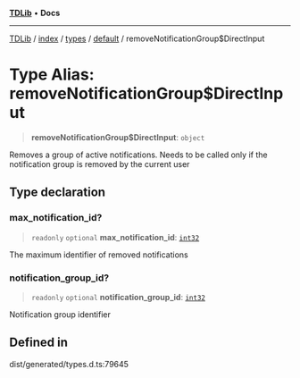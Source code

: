 [**TDLib**](../../../../../../README.md) • **Docs**

***

[TDLib](../../../../../../modules.md) / [index](../../../../../README.md) / [types](../../../README.md) / [default](../README.md) / removeNotificationGroup$DirectInput

# Type Alias: removeNotificationGroup$DirectInput

> **removeNotificationGroup$DirectInput**: `object`

Removes a group of active notifications. Needs to be called only if the notification group is removed by the current user

## Type declaration

### max\_notification\_id?

> `readonly` `optional` **max\_notification\_id**: [`int32`](int32.md)

The maximum identifier of removed notifications

### notification\_group\_id?

> `readonly` `optional` **notification\_group\_id**: [`int32`](int32.md)

Notification group identifier

## Defined in

dist/generated/types.d.ts:79645
